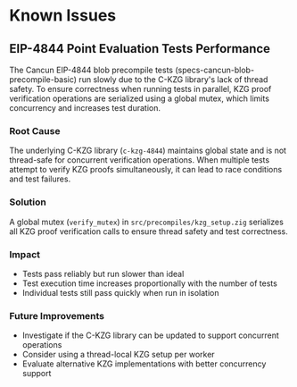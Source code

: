 # Known Issues

## EIP-4844 Point Evaluation Tests Performance

The Cancun EIP-4844 blob precompile tests (specs-cancun-blob-precompile-basic) run slowly due to the C-KZG library's lack of thread safety. To ensure correctness when running tests in parallel, KZG proof verification operations are serialized using a global mutex, which limits concurrency and increases test duration.

### Root Cause
The underlying C-KZG library (`c-kzg-4844`) maintains global state and is not thread-safe for concurrent verification operations. When multiple tests attempt to verify KZG proofs simultaneously, it can lead to race conditions and test failures.

### Solution
A global mutex (`verify_mutex`) in `src/precompiles/kzg_setup.zig` serializes all KZG proof verification calls to ensure thread safety and test correctness.

### Impact
- Tests pass reliably but run slower than ideal
- Test execution time increases proportionally with the number of tests
- Individual tests still pass quickly when run in isolation

### Future Improvements
- Investigate if the C-KZG library can be updated to support concurrent operations
- Consider using a thread-local KZG setup per worker
- Evaluate alternative KZG implementations with better concurrency support
